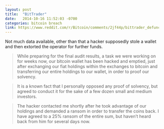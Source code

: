 ```yaml
---
layout: post
title:  "BitTrader"
date:   2014-10-16 11:52:03 -0700
categories: bitcoin breach
link: https://www.reddit.com/r/Bitcoin/comments/2jf44p/bittrader_defunct/
---
```

Not much data available, other than that a hacker supposedly stole a wallet and then extorted the operator for further funds.

>While preparing for the final audit results, a task we were working on for weeks now, our bitcoin wallet has been hacked and emptied, just after exchanging our fiat holdings within the exchanges to bitcoin and transferring our entire holdings to our wallet, in order to proof our solvency.

>It is a known fact that I personally opposed any proof of solvency, but agreed to conduct it for the sake of a few dozen small and medium investors.

>The hacker contacted me shortly after he took advantage of our holdings and demanded a ransom in order to transfer the coins back. I have agreed to a 25% ransom of the entire sum, but haven’t heard back from him for several days now.

